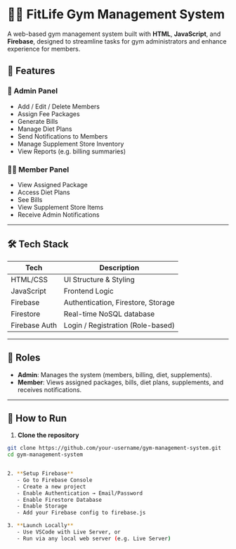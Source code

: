 # 🏋️‍♂️ FitLife Gym Management System

A web-based gym management system built with **HTML**, **JavaScript**, and **Firebase**, designed to streamline tasks for gym administrators and enhance experience for members.

## 📌 Features

### 👑 Admin Panel
- Add / Edit / Delete Members
- Assign Fee Packages
- Generate Bills
- Manage Diet Plans
- Send Notifications to Members
- Manage Supplement Store Inventory
- View Reports (e.g. billing summaries)

### 🙋‍♂️ Member Panel
- View Assigned Package
- Access Diet Plans
- See Bills
- View Supplement Store Items
- Receive Admin Notifications

---

## 🛠 Tech Stack

| Tech        | Description                                 |
|-------------|---------------------------------------------|
| HTML/CSS    | UI Structure & Styling                      |
| JavaScript  | Frontend Logic                              |
| Firebase    | Authentication, Firestore, Storage          |
| Firestore   | Real-time NoSQL database                    |
| Firebase Auth | Login / Registration (Role-based)        |

---

## 🔐 Roles

- **Admin**: Manages the system (members, billing, diet, supplements).
- **Member**: Views assigned packages, bills, diet plans, supplements, and receives notifications.

---

## 🚀 How to Run

1. **Clone the repository**

```bash
git clone https://github.com/your-username/gym-management-system.git
cd gym-management-system


2. **Setup Firebase**
   - Go to Firebase Console
   - Create a new project
   - Enable Authentication → Email/Password
   - Enable Firestore Database
   - Enable Storage
   - Add your Firebase config to firebase.js

3. **Launch Locally**
   - Use VSCode with Live Server, or
   - Run via any local web server (e.g. Live Server)